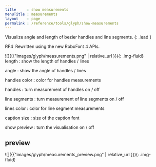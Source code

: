 ```yaml
---
title     : show measurements
menuTitle : measurements
layout    : page
permalink : /reference/tools/glyph/show-measurements
---
```


Visualize angle and length of bezier handles and line segments.
{: .lead }

<span class="badge text-bg-success rounded-0">RF4</span> Rewritten using the new RoboFont 4 APIs.


<div class='row'>

<div class='col-sm-4' markdown='1'>
![]({{"images/glyph/measurements.png" | relative_url }}){: .img-fluid}
</div>

<div class='col-sm-8' markdown='1'>
length
: show the length of handles / lines

angle
: show the angle of handles / lines

handles color
: color for handles measurements

handles
: turn measurement of handles on / off

line segments
: turn measurement of line segments on / off

lines color
: color for line segment measurements

caption size
: size of the caption font

show preview
: turn the visualisation on / off
</div>

</div>


preview
-------

![]({{"images/glyph/measurements_preview.png" | relative_url }}){: .img-fluid}

